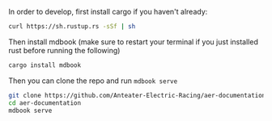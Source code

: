 In order to develop, first install cargo if you haven't already:
```bash
curl https://sh.rustup.rs -sSf | sh
```
Then install mdbook (make sure to restart your terminal if you just installed rust before running the following)
```bash
cargo install mdbook
```
Then you can clone the repo and run `mdbook serve`
```bash
git clone https://github.com/Anteater-Electric-Racing/aer-documentation
cd aer-documentation
mdbook serve
```